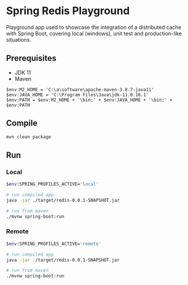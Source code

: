 # Spring Redis Playground

Playground app used to showcase the integration of a distributed cache with Spring Boot, covering local (windows), unit test and production-like situations.

## Prerequisites

- JDK 11
- Maven

```
$env:M2_HOME = 'C:\a\software\apache-maven-3.8.7-java11'
$env:JAVA_HOME = 'C:\Program Files\Java\jdk-11.0.16.1'
$env:PATH = $env:M2_HOME + '\bin;' + $env:JAVA_HOME + '\bin;' + $env:PATH
```

## Compile

```bash
mvn clean package
```

## Run

### Local

```bash
$env:SPRING_PROFILES_ACTIVE='local'

# run compiled app
java -jar ./target/redis-0.0.1-SNAPSHOT.jar

# run from maven
./mvnw spring-boot:run
```

### Remote

```bash
$env:SPRING_PROFILES_ACTIVE='remote'

# run compiled app
java -jar ./target/redis-0.0.1-SNAPSHOT.jar

# run from maven
./mvnw spring-boot:run
```

